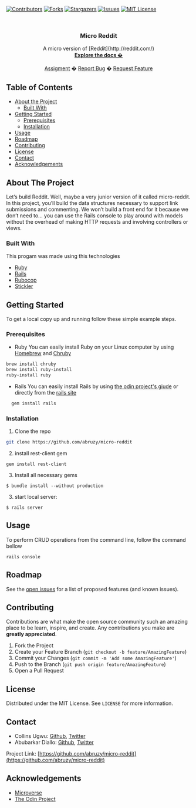 <!-- PROJECT SHIELDS -->
<!--
*** I'm using markdown "reference style" links for readability.
*** Reference links are enclosed in brackets [ ] instead of parentheses ( ).
*** See the bottom of this document for the declaration of the reference variables
*** for contributors-url, forks-url, etc. This is an optional, concise syntax you may use.
*** https://www.markdownguide.org/basic-syntax/#reference-style-links
-->
[![Contributors][contributors-shield]][contributors-url]
[![Forks][forks-shield]][forks-url]
[![Stargazers][stars-shield]][stars-url]
[![Issues][issues-shield]][issues-url]
[![MIT License][license-shield]][license-url]



<!-- PROJECT LOGO -->
<br />
<p align="center">
  <h3 align="center">Micro Reddit</h3>

  <p align="center">
    A micro version of [Reddit](http://reddit.com/)
    <br />
    <a href="https://github.com/abruzy/micro-reddit/blob/master/README.md"><strong>Explore the docs �</strong></a>
    <br />
    <br />
    <a href="https://www.theodinproject.com/courses/ruby-on-rails/lessons/basic-routes-views-and-controllers">Assigment</a>
    �
    <a href="https://github.com/abruzy/micro-reddit/issues">Report Bug</a>
    �
    <a href="https://github.com/abruzy/micro-reddit/issues">Request Feature</a>
  </p>
</p>



<!-- TABLE OF CONTENTS -->
## Table of Contents

* [About the Project](#about-the-project)
  * [Built With](#built-with)
* [Getting Started](#getting-started)
  * [Prerequisites](#prerequisites)
  * [Installation](#installation)
* [Usage](#usage)
* [Roadmap](#roadmap)
* [Contributing](#contributing)
* [License](#license)
* [Contact](#contact)
* [Acknowledgements](#acknowledgements)



<!-- ABOUT THE PROJECT -->
## About The Project

<!-- [![Product Name Screen Shot][product-screenshot]](https://example.com) -->

Let’s build Reddit. Well, maybe a very junior version of it called micro-reddit. In this project, you’ll build the data structures necessary to support link submissions and commenting. We won’t build a front end for it because we don’t need to… you can use the Rails console to play around with models without the overhead of making HTTP requests and involving controllers or views.

### Built With
This progam was made using this technologies
* [Ruby](https://www.ruby-lang.org/en/)
* [Rails](https://rubyonrails.org/)
* [Rubocop](https://github.com/rubocop-hq/rubocop)
* [Stickler](https://stickler-ci.com/)


<!-- GETTING STARTED -->
## Getting Started

To get a local copy up and running follow these simple example steps.

### Prerequisites

* Ruby
You can easily install Ruby on your Linux computer by using [Homebrew](https://docs.brew.sh/) and [Chruby](https://github.com/postmodern/chruby)
```sh
brew install chruby
brew install ruby-install
ruby-install ruby
```

* Rails
  You can easily install Rails by using [the odin project's giude](https://www.theodinproject.com/courses/web-development-101/lessons/your-first-rails-application) or directly from the [rails site](https://rubyonrails.org/)

```sh
  gem install rails
```

### Installation

<!-- 1. Get a free API Key at [https://example.com](https://example.com) -->
1. Clone the repo
```sh
git clone https://github.com/abruzy/micro-reddit
```
2. install rest-client gem
```
gem install rest-client
``` 
3. Install all necessary gems
```
$ bundle install --without production
```
3. start local server:
```
$ rails server
```

<!-- USAGE EXAMPLES -->
## Usage

To perform CRUD operations from the command line, follow the command bellow
```
rails console 
```

<!-- ROADMAP -->
## Roadmap

See the [open issues](https://github.com/abruzy/micro-reddit/issues) for a list of proposed features (and known issues).


<!-- CONTRIBUTING -->
## Contributing

Contributions are what make the open source community such an amazing place to be learn, inspire, and create. Any contributions you make are **greatly appreciated**.

1. Fork the Project
2. Create your Feature Branch (`git checkout -b feature/AmazingFeature`)
3. Commit your Changes (`git commit -m 'Add some AmazingFeature'`)
4. Push to the Branch (`git push origin feature/AmazingFeature`)
5. Open a Pull Request



<!-- LICENSE -->
## License

Distributed under the MIT License. See `LICENSE` for more information.


<!-- CONTACT -->
## Contact


* Collins Ugwu: [Github](https://github.com/collinsugwu), [Twitter](https://twitter.com/collinsugwu_me)
* Abubarkar Diallo: [Github](https://github.com/abruzy), [Twitter](https://twitter.com/abruzy01)

Project Link: [https://github.com/abruzy/micro-reddit](https://github.com/abruzy/micro-reddit)

<!-- ACKNOWLEDGEMENTS -->
## Acknowledgements
* [Microverse](https://www.microverse.org/)
* [The Odin Project](https://www.theodinproject.com/)




<!-- MARKDOWN LINKS & IMAGES -->
<!-- https://www.markdownguide.org/basic-syntax/#reference-style-links -->
[contributors-shield]: https://img.shields.io/github/contributors/abruzy/micro-reddit
[contributors-url]: https://github.com/abruzy/micro-reddit/graphs/contributors
[forks-shield]: https://img.shields.io/github/forks/abruzy/micro-reddit
[forks-url]: https://github.com/abruzy/micro-reddit/network/members
[stars-shield]: https://img.shields.io/github/stars/abruzy/micro-reddit
[stars-url]: https://github.com/abruzy/micro-reddit/stargazers
[issues-shield]: https://img.shields.io/github/issues/abruzy/micro-reddit
[issues-url]: https://github.com/abruzy/micro-reddit/issues
[license-shield]: https://img.shields.io/github/license/abruzy/micro-reddit
[license-url]: https://github.com/abruzy/micro-reddit/blob/master/LICENSE.txt
